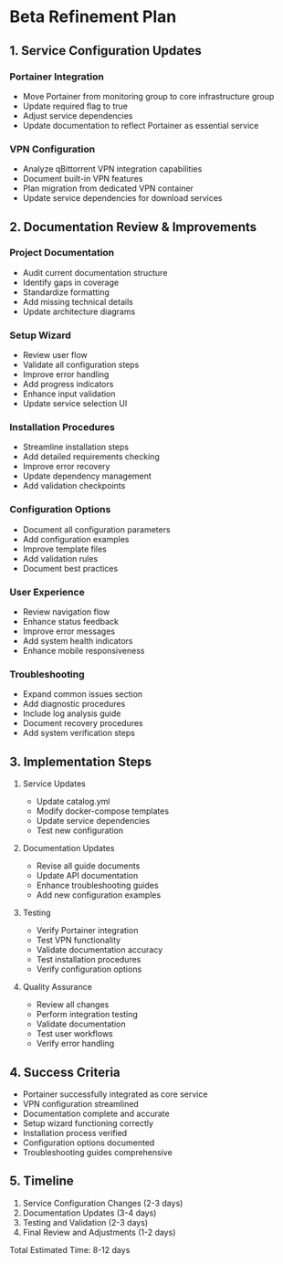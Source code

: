 # Beta Refinement Plan

## 1. Service Configuration Updates

### Portainer Integration
- Move Portainer from monitoring group to core infrastructure group
- Update required flag to true
- Adjust service dependencies
- Update documentation to reflect Portainer as essential service

### VPN Configuration
- Analyze qBittorrent VPN integration capabilities
- Document built-in VPN features
- Plan migration from dedicated VPN container
- Update service dependencies for download services

## 2. Documentation Review & Improvements

### Project Documentation
- Audit current documentation structure
- Identify gaps in coverage
- Standardize formatting
- Add missing technical details
- Update architecture diagrams

### Setup Wizard
- Review user flow
- Validate all configuration steps
- Improve error handling
- Add progress indicators
- Enhance input validation
- Update service selection UI

### Installation Procedures
- Streamline installation steps
- Add detailed requirements checking
- Improve error recovery
- Update dependency management
- Add validation checkpoints

### Configuration Options
- Document all configuration parameters
- Add configuration examples
- Improve template files
- Add validation rules
- Document best practices

### User Experience
- Review navigation flow
- Enhance status feedback
- Improve error messages
- Add system health indicators
- Enhance mobile responsiveness

### Troubleshooting
- Expand common issues section
- Add diagnostic procedures
- Include log analysis guide
- Document recovery procedures
- Add system verification steps

## 3. Implementation Steps

1. Service Updates
   - Update catalog.yml
   - Modify docker-compose templates
   - Update service dependencies
   - Test new configuration

2. Documentation Updates
   - Revise all guide documents
   - Update API documentation
   - Enhance troubleshooting guides
   - Add new configuration examples

3. Testing
   - Verify Portainer integration
   - Test VPN functionality
   - Validate documentation accuracy
   - Test installation procedures
   - Verify configuration options

4. Quality Assurance
   - Review all changes
   - Perform integration testing
   - Validate documentation
   - Test user workflows
   - Verify error handling

## 4. Success Criteria

- Portainer successfully integrated as core service
- VPN configuration streamlined
- Documentation complete and accurate
- Setup wizard functioning correctly
- Installation process verified
- Configuration options documented
- Troubleshooting guides comprehensive

## 5. Timeline

1. Service Configuration Changes (2-3 days)
2. Documentation Updates (3-4 days)
3. Testing and Validation (2-3 days)
4. Final Review and Adjustments (1-2 days)

Total Estimated Time: 8-12 days